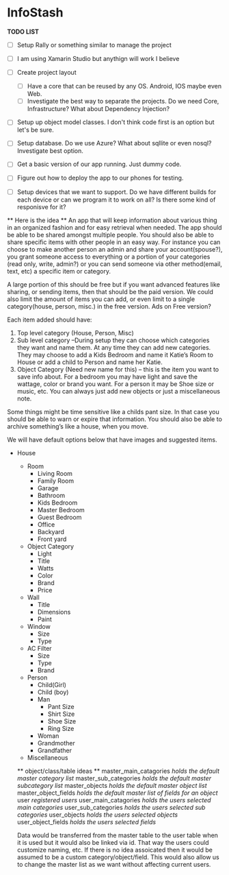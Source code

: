 # InfoStash

**TODO LIST**
- [ ] Setup Rally or something similar to manage the project
- [ ] I am using Xamarin Studio but anythign will work I believe
- [ ] Create project layout
  - [ ] Have a core that can be reused by any OS. Android, IOS maybe even Web.
  - [ ] Investigate the best way to separate the projects. Do we need Core, Infrastructure? What about Dependency Injection?
- [ ] Setup up object model classes. I don't think code first is an option but let's be sure.
- [ ] Setup database. Do we use Azure? What about sqllite or even nosql? Investigate best option.
- [ ] Get a basic version of our app running. Just dummy code.
- [ ] Figure out how to deploy the app to our phones for testing. 
- [ ] Setup devices that we want to support. Do we have different builds for each device or can we program it to work on all? Is there some kind of responisve for it?


** Here is the idea **
An app that will keep information about various thing in an organized fashion and for easy retrieval when needed. The app should be able to be shared amongst multiple people. You should also be able to share specific items with other people in an easy way. For instance you can choose to make another person an admin and share your account(spouse?), you grant someone access to everything or a portion of your categories (read only, write, admin?) or you can send someone via other method(email, text, etc) a specific item or category.

A large portion of this should be free but if you want advanced features like sharing, or sending items, then that should be the paid version. We could also limit the amount of items you can add, or even limit to a single category(house, person, misc.) in the free version. Ads on Free version?

Each item added should have: 
1.	Top level category (House, Person, Misc)
2.	Sub level category –During setup they can choose which categories they want and name them. At any time they can add new categories. They may choose to add a Kids Bedroom and name it Katie’s Room to House or add a child to Person and name her Katie.
3.	Object Category (Need new name for this) – this is the item you want to save info about. For a bedroom you may have light and save the wattage, color or brand you want. For a person it may be Shoe size or music, etc. You can always just add new objects or just a miscellaneous note.

Some things might be time sensitive like a childs pant size. In that case you should be able to warn or expire that information.
You should also be able to archive something’s like a house, when you move.

We will have default options below that have images and suggested items.
* House
  * Room
    * Living Room
    * Family Room
    * Garage
    * Bathroom
    * Kids Bedroom
    * Master Bedroom
    * Guest Bedroom
    * Office
    * Backyard
    * Front yard
  * Object Category               
    * Light
    * Title
    * Watts
    * Color
    * Brand
    * Price
  * Wall
    * Title
    * Dimensions
    * Paint
  * Window
    * Size
    * Type
  * AC Filter
    * Size
    * Type
    * Brand
  * Person
    * Child(Girl)
    * Child (boy)
    * Man
      * Pant Size
      * Shirt Size
      * Shoe Size
      * Ring Size
    * Woman
    * Grandmother
    * Grandfather
  * Miscellaneous
  
  ** object/class/table ideas **
  master_main_catagories *holds the default master category list*
  master_sub_categories *holds the default master subcategory list*
  master_objects *holds the default master object list*
  master_object_fields *holds the default master list of fields for an object*
  user *registered users*
  user_main_catagories *holds the users selected main categories*
  user_sub_categories *holds the users selected sub categories*
  user_objects *holds the users selected objects*
  user_object_fields *holds the users selected fields*
  
  Data would be transferred from the master table to the user table when it is used but it would also be linked via id. That way the users could customize naming, etc. If there is no idea assoicated then it would be assumed to be a custom category/object/field. This would also allow us to change the master list as we want without affecting current users.
